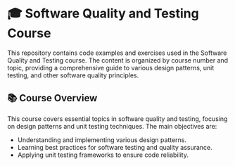 # 🎓 Software Quality and Testing Course

This repository contains code examples and exercises used in the Software Quality and Testing course. The content is organized by course number and topic, providing a comprehensive guide to various design patterns, unit testing, and other software quality principles.

## 📚 Course Overview
This course covers essential topics in software quality and testing, focusing on design patterns and unit testing techniques.
The main objectives are:
- Understanding and implementing various design patterns.
- Learning best practices for software testing and quality assurance.
- Applying unit testing frameworks to ensure code reliability.
